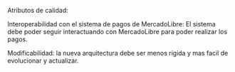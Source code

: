 Atributos de calidad:

Interoperabilidad con el sistema de pagos de MercadoLibre: El sistema debe poder seguir interactuando con MercadoLibre para poder realizar los pagos.

Modificabilidad: la nueva arquitectura debe ser menos rigida y mas facil de evolucionar y actualizar.
